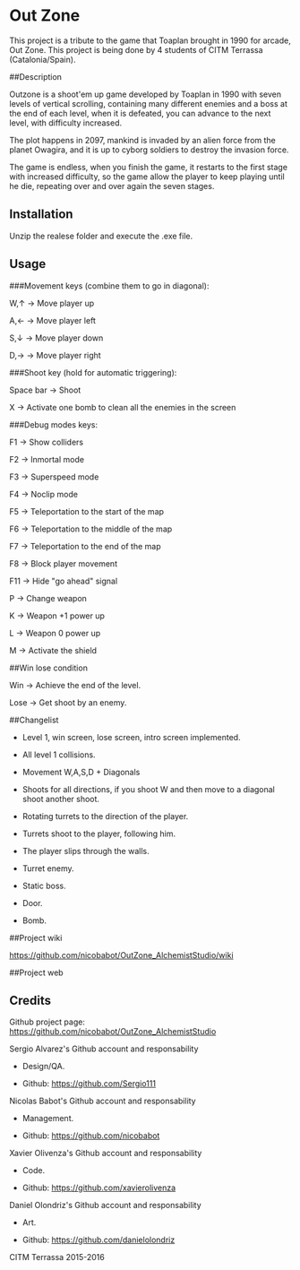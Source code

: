 # Out Zone

This project is a tribute to the game that Toaplan brought in 1990 for arcade, Out Zone.
This project is being done by 4 students of CITM Terrassa (Catalonia/Spain).


##Description

Outzone is a shoot'em up game developed by Toaplan in 1990 with seven levels of vertical scrolling, containing many different enemies and a boss at the end of each level, when it is defeated, you can advance to the next level, with difficulty increased.

The plot happens in 2097, mankind is invaded by an alien force from the planet Owagira, and it is up to cyborg soldiers to destroy the invasion force.

The game is endless, when you finish the game, it restarts to the first stage with increased difficulty, so the game allow the player to keep playing until he die, repeating over and over again the seven stages.


## Installation

Unzip the realese folder and execute the .exe file.


## Usage

###Movement keys (combine them to go in diagonal):

W,↑ -> Move player up

A,← -> Move player left

S,↓ -> Move player down

D,→ -> Move player right


###Shoot key (hold for automatic triggering):

Space bar -> Shoot

X -> Activate one bomb to clean all the enemies in the screen


###Debug modes keys:

F1 -> Show colliders

F2 -> Inmortal mode

F3 -> Superspeed mode

F4 -> Noclip mode

F5 -> Teleportation to the start of the map

F6 -> Teleportation to the middle of the map

F7 -> Teleportation to the end of the map

F8 -> Block player movement

F11 -> Hide "go ahead" signal

P -> Change weapon

K -> Weapon +1 power up

L -> Weapon 0 power up

M -> Activate the shield


##Win lose condition

Win -> Achieve the end of the level.

Lose -> Get shoot by an enemy.


##Changelist

- Level 1, win screen, lose screen, intro screen implemented.

- All level 1 collisions.

- Movement W,A,S,D + Diagonals

- Shoots for all directions, if you shoot W and then move to a diagonal shoot another shoot.

- Rotating turrets to the direction of the player.

- Turrets shoot to the player, following him.

- The player slips through the walls.

- Turret enemy.

- Static boss.

- Door.

- Bomb.


##Project wiki

https://github.com/nicobabot/OutZone_AlchemistStudio/wiki


##Project web



## Credits

Github project page: https://github.com/nicobabot/OutZone_AlchemistStudio

Sergio Alvarez's Github account and responsability

 - Design/QA.

 - Github: https://github.com/Sergio111


Nicolas Babot's Github account and responsability

 - Management.

 - Github: https://github.com/nicobabot


Xavier Olivenza's Github account and responsability

 - Code.

 - Github: https://github.com/xavierolivenza


Daniel Olondriz's Github account and responsability

 - Art.

 - Github: https://github.com/danielolondriz


CITM Terrassa 2015-2016